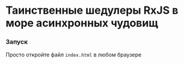 # Таинственные шедулеры RxJS в море асинхронных чудовищ

### Запуск

Просто откройте файл `index.html` в любом браузере
